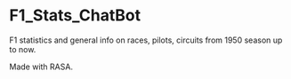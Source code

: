 # F1_Stats_ChatBot
F1 statistics and general info on races, pilots, circuits from 1950 season up to now.

Made with RASA.